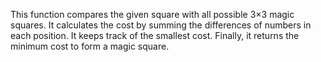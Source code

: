 This function compares the given square with all possible 3×3 magic squares.
It calculates the cost by summing the differences of numbers in each position.
It keeps track of the smallest cost. Finally, it returns the minimum cost to form a magic square. 